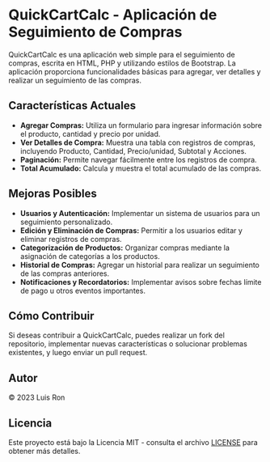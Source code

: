 # QuickCartCalc - Aplicación de Seguimiento de Compras

QuickCartCalc es una aplicación web simple para el seguimiento de compras, escrita en HTML, PHP y utilizando estilos de Bootstrap. La aplicación proporciona funcionalidades básicas para agregar, ver detalles y realizar un seguimiento de las compras.

## Características Actuales

- **Agregar Compras:** Utiliza un formulario para ingresar información sobre el producto, cantidad y precio por unidad.
- **Ver Detalles de Compra:** Muestra una tabla con registros de compras, incluyendo Producto, Cantidad, Precio/unidad, Subtotal y Acciones.
- **Paginación:** Permite navegar fácilmente entre los registros de compra.
- **Total Acumulado:** Calcula y muestra el total acumulado de las compras.

## Mejoras Posibles

- **Usuarios y Autenticación:** Implementar un sistema de usuarios para un seguimiento personalizado.
- **Edición y Eliminación de Compras:** Permitir a los usuarios editar y eliminar registros de compras.
- **Categorización de Productos:** Organizar compras mediante la asignación de categorías a los productos.
- **Historial de Compras:** Agregar un historial para realizar un seguimiento de las compras anteriores.
- **Notificaciones y Recordatorios:** Implementar avisos sobre fechas límite de pago u otros eventos importantes.

## Cómo Contribuir

Si deseas contribuir a QuickCartCalc, puedes realizar un fork del repositorio, implementar nuevas características o solucionar problemas existentes, y luego enviar un pull request.

## Autor

© 2023 Luis Ron

## Licencia

Este proyecto está bajo la Licencia MIT - consulta el archivo [LICENSE](LICENSE) para obtener más detalles.
